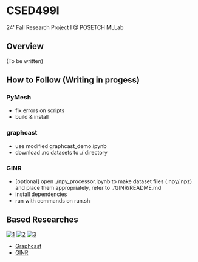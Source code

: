 # CSED499I
24' Fall Research Project I @ POSETCH MLLab

## Overview
(To be written)

## How to Follow (Writing in progess)
### PyMesh
* fix errors on scripts
* build & install

### graphcast
* use modified graphcast_demo.ipynb
* download .nc datasets to ./ directory

### GINR
* [optional] open ./npy_processor.ipynb to make dataset files (.npy/.npz) and place them appropriately, refer to ./GINR/README.md
* install dependencies
* run with commands on run.sh

## Based Researches
[![1](https://img.shields.io/static/v1?label=google-deepmind&message=graphcast&color=181717)](https://github.com/google-deepmind/graphcast)
[![2](https://img.shields.io/static/v1?label=danielegrattarola&message=GINR&color=181717)](https://github.com/danielegrattarola/GINR)
[![3](https://img.shields.io/static/v1?label=PyMesh&message=PyMesh&color=181717)](https://github.com/PyMesh/PyMesh)
* [Graphcast]()
* [GINR]()
